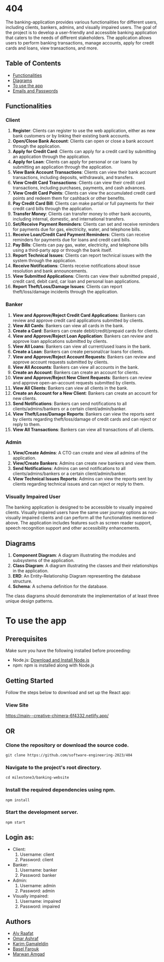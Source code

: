# 404
The banking-application provides various functionalities for different users, including clients, bankers, admins, and visually impaired users. The goal of the project is to develop a user-friendly and accessible banking application that caters to the needs of different stakeholders. The application allows users to perform banking transactions, manage accounts, apply for credit cards and loans, view transactions, and more.


## Table of Contents

- [Functionalities](#functionalities)
- [Diagrams](#diagrams)
- [To use the app](#to-use-the-app)
- [Emails and Passwords](#login-as)
  
## Functionalities

### Client

1. **Register**: Clients can register to use the web application, either as new bank customers or by linking their existing bank accounts.
2. **Open/Close Bank Account**: Clients can open or close a bank account through the application.
3. **Apply for Credit Card**: Clients can apply for a credit card by submitting an application through the application.
4. **Apply for Loan**: Clients can apply for personal or car loans by submitting an application through the application.
5. **View Bank Account Transactions**: Clients can view their bank account transactions, including deposits, withdrawals, and transfers.
6. **View Credit Card Transactions**: Clients can view their credit card transactions, including purchases, payments, and cash advances.
7. **View Credit Card Points**: Clients can view the accumulated credit card points and redeem them for cashback or other benefits.
8. **Pay Credit Card Bill**: Clients can make partial or full payments for their credit card bills through the application.
9. **Transfer Money**: Clients can transfer money to other bank accounts, including internal, domestic, and international transfers.
10. **Set/Receive Payment Reminders**: Clients can set and receive reminders for payments due for gas, electricity, water, and telephone bills.
11. **Receive Loan/Credit Card Payment Reminders**: Clients can receive reminders for payments due for loans and credit card bills.
12. **Pay Bills**: Clients can pay gas, water, electricity, and telephone bills using a third-party app or through the bank itself.
13. **Report Technical Issues**: Clients can report technical issues with the system through the application.
14. **Receive Notifications**: Clients receive notifications about issue resolution and bank announcements.
15. **View Submitted Applications**: Clients can view their submitted prepaid , credit card, debit card, car loan and personal loan applications.
16. **Report Theft/Loss/Damage Issues**: Clients can report theft/loss/damage incidents through the application. 

### Banker

1. **View and Approve/Reject Credit Card Applications**: Bankers can review and approve credit card applications submitted by clients.
2. **View All Cards**: Bankers can view all cards in the bank.
3. **Create a Card**: Bankers can create debit/credit/prepaid cards for clients.
4. **View and Approve/Reject Loan Application**: Bankers can review and approve loan applications submitted by clients.
5. **View All Loans**: Bankers can view all current/used loans in the bank.
6. **Create a Loan**: Bankers can create personal/car loans for clients.
7. **View and Approve/Reject Account Requests**: Bankers can review and approve account requests submitted by clients.
8. **View All Accounts**: Bankers can view all accounts in the bank.
9. **Create an Account**: Bankers can create an account for clients.
10. **View and Approve/Reject New Client Requests**: Bankers can review and approve open-an-account requests submitted by clients.
11. **View All Clients**: Bankers can view all clients in the bank.
12. **Create an Account for a New Client**: Bankers can create an account for new clients.
13. **Send Notifications**: Bankers can send notifications to all clients/admins/bankers or a certain client/admin/banker.
14. **View Theft/Loss/Damage Reports**: Bankers can view the reports sent by clients regarding theft/loss/damage of credit cards and can reject or reply to them.
15. **View All Transactions**: Bankers can view all transactions of all clients.  

### Admin

1. **View/Create Admins**: A CTO can create and view all admins of the application.
2. **View/Create Bankers**: Admins can create new bankers and view them.
3. **Send Notifications**: Admins can send notifications to all clients/admins/bankers or a certain client/admin/banker.
4. **View Technical Issues Reports**: Admins can view the reports sent by clients regarding technical issues and can reject or reply to them. 

### Visually Impaired User

The banking application is designed to be accessible to visually impaired clients. Visually impaired users have the same user journey options as non-visually impaired clients and can perform all the functionalities mentioned above. The application includes features such as screen reader support, speech recognition support and other accessibility enhancements.

## Diagrams

1. **Component Diagram**: A diagram illustrating the modules and subsystems of the application.
2. **Class Diagram**: A diagram illustrating the classes and their relationships in the application.
3. **ERD**: An Entity-Relationship Diagram representing the database structure.
4. **Schema**: A schema definition for the database.

The class diagrams should demonstrate the implementation of at least three unique design patterns.

# To use the app
## Prerequisites

Make sure you have the following installed before proceeding:

- Node.js: [Download and Install Node.js](https://nodejs.org)
- npm: npm is installed along with Node.js

## Getting Started
Follow the steps below to download and set up the React app:
### View Site
  https://main--creative-chimera-6f4332.netlify.app/

## OR

### Clone the repository or download the source code.
<pre><code>git clone https://github.com/software-engineering-2023/404</code></pre>

### Navigate to the project's root directory.
<pre><code>cd milestone3/banking-website</code></pre>

### Install the required dependencies using npm.
<pre><code>npm install</code></pre>

### Start the development server.
<pre><code>npm start</code></pre>

## Login as:
- Client:
  1. Username: client
  2. Password: client
- Banker:
  1. Username: banker
  2. Password: banker
- Admin:
  1. Username: admin
  2. Password: admin
- Visually impaired:
  1. Username: impaired
  2. Password: impaired
## Authors

- [Aly Raafat](https://github.com/alyraafat)
- [Omar Ashraf](https://github.com/OmarAshraf-02)
- [Karim Gamaleldin](https://github.com/karimgamaleldin)
- [Basel Farouk](https://github.com/basel68)
- [Marwan Amgad](https://github.com/marwanamgad)


